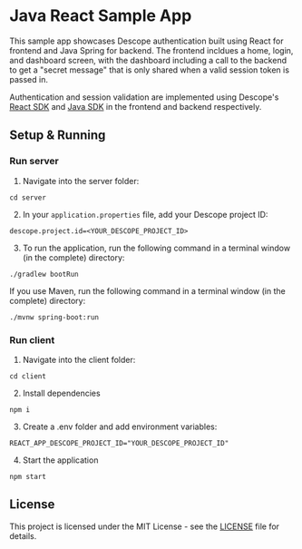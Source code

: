 # Java React Sample App 

This sample app showcases Descope authentication built using React for frontend and Java Spring for backend. The frontend incldues a home, login, and dashboard screen, with the dashboard including a call to the backend to get a "secret message" that is only shared when a valid session token is passed in. 

Authentication and session validation are implemented using Descope's [React SDK](https://github.com/descope/react-sdk) and [Java SDK](https://github.com/descope/descope-java) in the frontend and backend respectively.

## Setup & Running

### Run server

1. Navigate into the server folder:
```
cd server
```

2. In your `application.properties` file, add your Descope project ID:
```
descope.project.id=<YOUR_DESCOPE_PROJECT_ID>
```

3. To run the application, run the following command in a terminal window (in the complete) directory:

```
./gradlew bootRun
```

If you use Maven, run the following command in a terminal window (in the complete) directory:

```
./mvnw spring-boot:run
```


### Run client

1. Navigate into the client folder:
```
cd client
```

2. Install dependencies
```
npm i
```

3. Create a .env folder and add environment variables:
```
REACT_APP_DESCOPE_PROJECT_ID="YOUR_DESCOPE_PROJECT_ID"
```

4. Start the application
```
npm start
```


## License

This project is licensed under the MIT License - see the [LICENSE](LICENSE) file for details.
